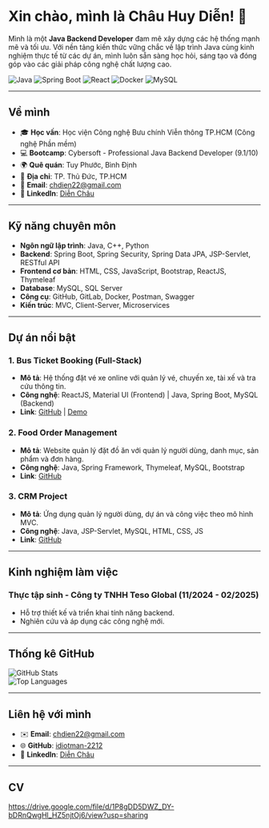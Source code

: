 # Xin chào, mình là Châu Huy Diễn! 👋

Mình là một **Java Backend Developer** đam mê xây dựng các hệ thống mạnh mẽ và tối ưu. Với nền tảng kiến thức vững chắc về lập trình Java cùng kinh nghiệm thực tế từ các dự án, mình luôn sẵn sàng học hỏi, sáng tạo và đóng góp vào các giải pháp công nghệ chất lượng cao.

![Java](https://img.shields.io/badge/-Java-007396?style=flat&logo=java&logoColor=white) 
![Spring Boot](https://img.shields.io/badge/-Spring%20Boot-6DB33F?style=flat&logo=spring&logoColor=white) 
![React](https://img.shields.io/badge/-React-61DAFB?style=flat&logo=react&logoColor=black) 
![Docker](https://img.shields.io/badge/-Docker-2496ED?style=flat&logo=docker&logoColor=white) 
![MySQL](https://img.shields.io/badge/-MySQL-4479A1?style=flat&logo=mysql&logoColor=white)

---

## Về mình
- 🎓 **Học vấn**: Học viện Công nghệ Bưu chính Viễn thông TP.HCM (Công nghệ Phần mềm)
- 💻 **Bootcamp**: Cybersoft - Professional Java Backend Developer (9.1/10)
- 🌍 **Quê quán**: Tuy Phước, Bình Định
- 📍 **Địa chỉ**: TP. Thủ Đức, TP.HCM
- 📧 **Email**: [chdien22@gmail.com](mailto:chdien22@gmail.com)
- 🔗 **LinkedIn**: [Diễn Châu]([http://chauhuydien.id.vn/](https://www.linkedin.com/in/chauhuydien22122002/))

---

## Kỹ năng chuyên môn
- **Ngôn ngữ lập trình**: Java, C++, Python  
- **Backend**: Spring Boot, Spring Security, Spring Data JPA, JSP-Servlet, RESTful API  
- **Frontend cơ bản**: HTML, CSS, JavaScript, Bootstrap, ReactJS, Thymeleaf  
- **Database**: MySQL, SQL Server  
- **Công cụ**: GitHub, GitLab, Docker, Postman, Swagger  
- **Kiến trúc**: MVC, Client-Server, Microservices  

---

## Dự án nổi bật
### 1. Bus Ticket Booking (Full-Stack)
- **Mô tả**: Hệ thống đặt vé xe online với quản lý vé, chuyến xe, tài xế và tra cứu thông tin.  
- **Công nghệ**: ReactJS, Material UI (Frontend) | Java, Spring Boot, MySQL (Backend)  
- **Link**: [GitHub](https://github.com/idiotman-2212/BusTicketBooking-FullStack) | [Demo](http://chauhuydien.id.vn/)

### 2. Food Order Management
- **Mô tả**: Website quản lý đặt đồ ăn với quản lý người dùng, danh mục, sản phẩm và đơn hàng.  
- **Công nghệ**: Java, Spring Framework, Thymeleaf, MySQL, Bootstrap  
- **Link**: [GitHub](https://github.com/idiotman-2212/FoodOrder-KTTKPM)

### 3. CRM Project
- **Mô tả**: Ứng dụng quản lý người dùng, dự án và công việc theo mô hình MVC.  
- **Công nghệ**: Java, JSP-Servlet, MySQL, HTML, CSS, JS  
- **Link**: [GitHub](https://github.com/idiotman-2212/CRM_Project_BC02)

---

## Kinh nghiệm làm việc
### Thực tập sinh - Công ty TNHH Teso Global (11/2024 - 02/2025)
- Hỗ trợ thiết kế và triển khai tính năng backend.  
- Nghiên cứu và áp dụng các công nghệ mới.

---

## Thống kê GitHub
![GitHub Stats](https://github-readme-stats.vercel.app/api?username=idiotman-2212&show_icons=true&theme=dracula)  
![Top Languages](https://github-readme-stats.vercel.app/api/top-langs/?username=idiotman-2212&layout=compact&theme=dracula)

---

## Liên hệ với mình
- ✉️ **Email**: [chdien22@gmail.com](mailto:chdien22@gmail.com)  
- 🌐 **GitHub**: [idiotman-2212](https://github.com/idiotman-2212)
- 🔗 **LinkedIn**: [Diễn Châu]([http://chauhuydien.id.vn/](https://www.linkedin.com/in/chauhuydien22122002/))

---

## CV
https://drive.google.com/file/d/1P8gDD5DWZ_DY-bDRnQwgHl_HZ5njtOj6/view?usp=sharing

